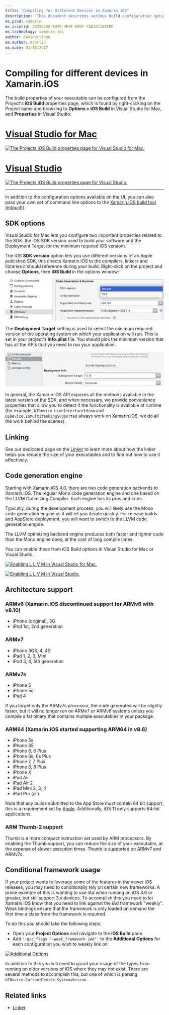 ```yaml
---
title: "Compiling for Different Devices in Xamarin.iOS"
description: "This document describes various build configuration options that can be used to customize a Xamarin.iOS build for different devices."
ms.prod: xamarin
ms.assetid: 3B259248-887E-3E4F-E09C-7AD28C2A8CEE
ms.technology: xamarin-ios
author: davidortinau
ms.author: daortin
ms.date: 03/18/2017
---
```


# Compiling for different devices in Xamarin.iOS

The build properties of your executable can be configured from the Project's **iOS Build** properties page, which is found by right-clicking on the Project name and browsing to **Options > iOS Build** in Visual Studio for Mac, and **Properties** in Visual Studio:

# [Visual Studio for Mac](#tab/macos)

[![The Projects iOS Build properties page for Visual Studio for Mac.](compiling-for-different-devices-images/image1.png)](compiling-for-different-devices-images/image1.png#lightbox) 

# [Visual Studio](#tab/windows)

[![The Projects iOS Build properties page for Visual Studio.](compiling-for-different-devices-images/image1a.png)](compiling-for-different-devices-images/image1a.png#lightbox)

-----

In addition to the configuration options available on the UI, you can also pass
your own set of command line options to the [Xamarin.iOS build tool (mtouch)](~/ios/deploy-test/mtouch.md).

## SDK options

Visual Studio for Mac lets you configure two important properties related to the SDK: the iOS SDK version used to build your software and the Deployment Target (or the minimum required iOS version).

The iOS **SDK version** option lets you use different
versions of an Apple published SDK, this directs Xamarin.iOS to the compilers,
linkers and libraries it should reference during your build. Right-click on the project and choose **Options**, then **iOS Build** in the options window:

[![Choose the SDK version on the options window](compiling-for-different-devices-images/sdk-version-sml.png)](compiling-for-different-devices-images/sdk-version.png#lightbox)

The **Deployment Target** setting is used to select the minimum
required version of the operating system on which your application will run. This is set in your project's **Info.plist** file. You should pick the
minimum version that has all the APIs that you need to run your application.

[![Set the deployment target in the Info.plist file](compiling-for-different-devices-images/deployment-target-sml.png)](compiling-for-different-devices-images/deployment-target.png#lightbox)

In general, the Xamarin.iOS API exposes all the methods available in the latest
version of the SDK, and when necessary, we provide convenience properties that
allow you to detect if the functionality is available at runtime (for example,
`UIDevice.UserInterfaceIdiom` and `UIDevice.IsMultitaskingSupported` always work on
Xamarin.iOS, we do all the work behind the scenes).

## Linking

See our dedicated page on the [Linker](~/ios/deploy-test/linker.md) to learn more about how the
linker helps you reduce the size of your executables and to find out how to use
it effectively.

## Code generation engine

Starting with Xamarin.iOS 4.0, there are two code generation backends to
Xamarin.iOS. The regular Mono code generation engine and one based on the LLVM
Optimizing Compiler. Each engine has its pros and cons.

Typically, during the development process, you will likely use the Mono code
generation engine as it will let you iterate quickly. For release builds and
AppStore deployment, you will want to switch to the LLVM code generation
engine.

The LLVM optimizing backend engine produces both faster and tighter code than
the Mono engine does, at the cost of long compile times.

You can enable these from iOS Build options in Visual Studio for Mac or Visual Studio.

[![Enabling L L V M in Visual Studio for Mac.](compiling-for-different-devices-images/image2.png)](compiling-for-different-devices-images/image2.png#lightbox)

[![Enabling L L V M in Visual Studio.](compiling-for-different-devices-images/image2a.png)](compiling-for-different-devices-images/image2a.png#lightbox)

## Architecture support

### ARMv6 (Xamarin.iOS discontinued support for ARMv6 with v8.10)

- iPhone (original), 3G
- iPod 1st, 2nd generation

### ARMv7

- iPhone 3GS, 4, 4S
- iPad 1, 2, 3, Mini
- iPod 3, 4, 5th generation

### ARMv7s

- iPhone 5
- iPhone 5c
- iPad 4

If you target only the ARMv7s processor, the code generated will be slightly faster, but it will no longer run on ARMv7 or ARMv6 systems unless you compile a fat binary that contains multiple executables in your package.

### ARM64 (Xamarin.iOS started supporting ARM64 in v8.6)

- iPhone 5s
- iPhone SE
- iPhone 6, 6 Plus
- iPhone 6s, 6s Plus
- iPhone 7, 7 Plus
- iPhone 8, 8 Plus
- iPhone X
- iPad Air
- iPad Air 2
- iPad Mini 2, 3, 4
- iPad Pro (all)

Note that any builds submitted to the App Store must contain 64 bit support, this is a requirement set by [Apple](https://developer.apple.com/news/?id=12172014b). Additionally, iOS 11 only supports 64-bit applications.

### ARM Thumb-2 support

Thumb is a more compact instruction set used by ARM processors. By enabling
the Thumb support, you can reduce the size of your executable, at the expense of
slower execution times. Thumb is supported on ARMv7 and ARMv7s.

## Conditional framework usage

If your project wants to leverage some of the features in the newer iOS
releases, you may need to conditionally rely on certain new frameworks. A prime
example of this is wanting to use iAd when running on iOS 4.0 or greater, but
still support 3.x devices. To accomplish this you need to let Xamarin.iOS know
that you need to link against the iAd framework "weakly". Weak bindings ensure
that the framework is only loaded on demand the first time a class from the
framework is required.

To do this you should take the following steps:

- Open your **Project Options** and navigate to the **iOS Build** pane.
- Add  `'-gcc_flags "-weak_framework iAd"'` to the **Additional Options** for each configuration you wish to weakly link on:

[![Additional Options](compiling-for-different-devices-images/image3.png)](compiling-for-different-devices-images/image3.png#lightbox)

In addition to this you will need to guard your usage of the types from
running on older versions of iOS where they may not exist. There are several
methods to accomplish this, but one of which is parsing
`UIDevice.CurrentDevice.SystemVersion`.

## Related links

- [Linker](~/ios/deploy-test/linker.md)
